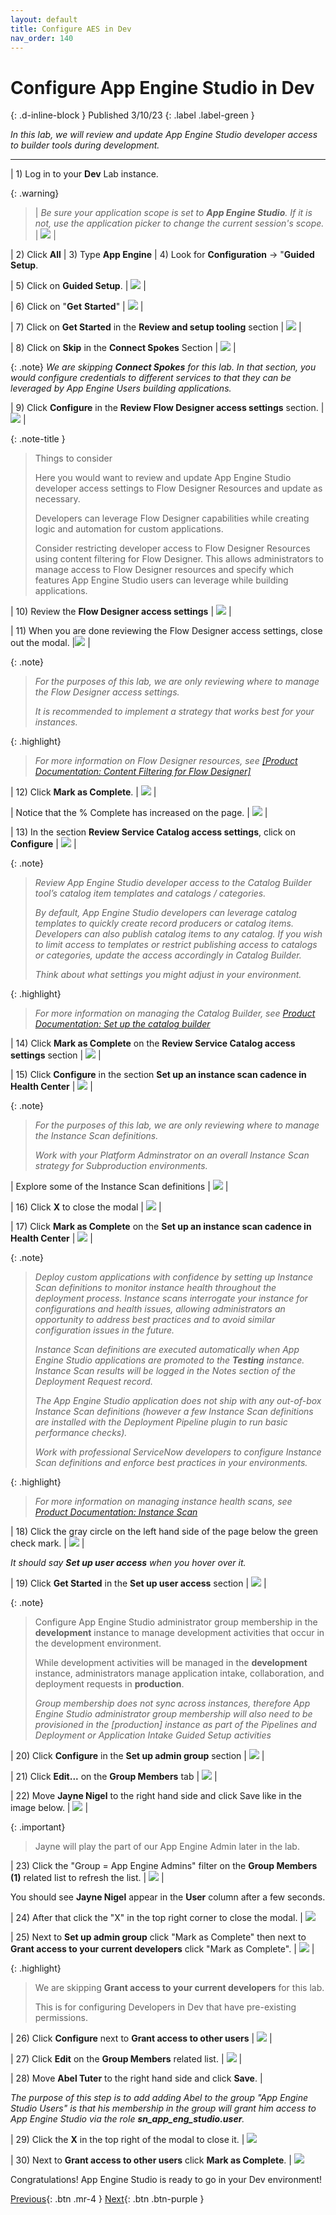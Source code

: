 ```yaml
---
layout: default
title: Configure AES in Dev 
nav_order: 140
---
```


# Configure App Engine Studio in Dev
{: .d-inline-block }
Published 3/10/23
{: .label .label-green }

*In this lab, we will review and update App Engine Studio developer access to builder tools during development.*

---

| 1) Log in to your **Dev** Lab instance. 

{: .warning}
> | *Be sure your application scope is set to **App Engine Studio**. If it is not, use the application picker to change the current session's scope.*  | ![](../assets/images/2023-03-03-16-39-04.png) |


| 2) Click **All** 
| 3) Type **App Engine** 
| 4) Look for **Configuration** -> "**Guided Setup**.  

| 5) Click on **Guided Setup**.  | ![](../assets/images/2023-03-06-16-55-44.png) |

| 6) Click on "**Get** **Started**" | ![](../assets/images/2023-03-06-17-01-22.png) |

| 7) Click on **Get Started** in the **Review and setup tooling** section | ![](../assets/images/2023-03-06-17-00-41.png) |

| 8) Click on **Skip** in the **Connect Spokes** Section | ![](../assets/images/2023-03-06-17-05-43.png) |

{: .note}
*We are skipping **Connect Spokes** for this lab. In that section, you would configure credentials to different services to that they can be leveraged by App Engine Users building applications.*

| 9) Click **Configure** in the **Review Flow Designer access settings** section. | ![](../assets/images/2023-03-06-17-08-18.png) |

{: .note-title }
> Things to consider
>
> Here you would want to review and update App Engine Studio developer access settings to Flow Designer Resources and update as necessary.
> 
> Developers can leverage Flow Designer capabilities while creating logic and automation for custom applications.
> 
> Consider restricting developer access to Flow Designer Resources using content filtering for Flow Designer. This allows administrators to manage access to Flow Designer resources and specify which features App Engine Studio users can leverage while building applications.

| 10) Review the **Flow Designer access settings** | ![](../assets/images/2023-03-06-17-09-26.png) |

| 11) When you are done reviewing the Flow Designer access settings, close out the modal. |![](../assets/images/2023-03-06-17-15-51.png) |

{: .note}
> *For the purposes of this lab, we are only reviewing where to manage the Flow Designer access settings.*
>
> *It is recommended to implement a strategy that works best for your instances.*

{: .highlight}
> *For more information on Flow Designer resources, see*
> *[[Product Documentation: Content Filtering for Flow Designer]](https://docs.servicenow.com/csh?topicname=content-filtering-flow-designer.html)*

| 12) Click **Mark as Complete**. | ![](../assets/images/2023-03-06-17-15-26.png) |

| Notice that the % Complete has increased on the page.  | ![](../assets/images/2023-03-06-17-17-15.png) |

| 13) In the section **Review Service Catalog access settings**, click on **Configure** | ![](../assets/images/2023-03-06-17-18-08.png) |

{: .note}
> *Review App Engine Studio developer access to the Catalog Builder tool’s catalog item templates and catalogs / categories.*
> 
> *By default, App Engine Studio developers can leverage catalog templates to quickly create record producers or catalog items. Developers can also publish catalog items to any catalog. If you wish to limit access to templates or restrict publishing access to catalogs or categories, update the access accordingly in Catalog Builder.*
>
> *Think about what settings you might adjust in your environment.*
>

{: .highlight}
> *For more information on managing the Catalog Builder, see 
> [Product Documentation: Set up the catalog builder](https://docs.servicenow.com/csh?topicname=set-up-cat-builder.html&version=latest)*

| 14) Click **Mark as Complete** on the **Review Service Catalog access settings** section | ![](../assets/images/2023-03-06-17-29-45.png) |

| 15) Click **Configure** in the section **Set up an instance scan cadence in Health Center** | ![](../assets/images/2023-03-06-17-31-15.png) |

{: .note}
> *For the purposes of this lab, we are only reviewing where to manage the Instance Scan definitions.*
>
> *Work with your Platform Adminstrator on an overall Instance Scan strategy for Subproduction environments.*

| Explore some of the Instance Scan definitions | ![](../assets/images/2023-03-09-18-01-24.png) |

| 16) Click **X** to close the modal | ![](../assets/images/2023-03-09-18-01-59.png) |

| 17) Click **Mark as Complete** on the **Set up an instance scan cadence in Health Center** | ![](../assets/images/2023-03-06-17-35-47.png) |

{: .note}
> *Deploy custom applications with confidence by setting up Instance Scan definitions to monitor instance health throughout the deployment process. Instance scans interrogate your instance for configurations and health issues, allowing administrators an opportunity to address best practices and to avoid similar configuration issues in the future.*
> 
> *Instance Scan definitions are executed automatically when App Engine Studio applications are promoted to the **Testing** instance. Instance Scan results will be logged in the Notes section of the Deployment Request record.*
> 
> *The App Engine Studio application does not ship with any out-of-box Instance Scan definitions (however a few Instance Scan definitions are installed with the Deployment Pipeline plugin to run basic performance checks).*
> 
> 
> *Work with professional ServiceNow developers to configure Instance Scan definitions and enforce best practices in your environments.*

{: .highlight}
> *For more information on managing instance health scans, see 
> [Product Documentation: Instance Scan](https://docs.servicenow.com/csh?topicname=hs-landing-page.html)*

| 18) Click the gray circle on the left hand side of the page below the green check mark.  | ![](../assets/images/2023-03-06-17-36-57.png) |

*It should say **Set up user access** when you hover over it.*

| 19) Click **Get Started** in the **Set up user access** section | ![](../assets/images/2023-03-06-17-38-21.png) |

{: .note}
> Configure App Engine Studio administrator group membership in the **development** instance to manage development activities that occur in the development environment.
> 
> While development activities will be managed in the **development** instance, administrators manage application intake, collaboration, and deployment requests in **production**.
> 
> *Group membership does not sync across instances, therefore App Engine Studio administrator group membership will also need to be provisioned in the [production] instance as part of the Pipelines and Deployment or Application Intake Guided Setup activities*

| 20) Click **Configure** in the **Set up admin group** section | ![](../assets/images/2023-03-07-12-13-00.png) |

| 21) Click **Edit...** on the **Group Members** tab | ![](../assets/images/2023-03-07-12-16-02.png) |

| 22) Move **Jayne Nigel** to the right hand side and click Save like in the image below. | ![](../assets/images/2023-03-07_14-07-09.gif) |

{: .important}
> Jayne will play the part of our App Engine Admin later in the lab.

| 23) Click the "Group = App Engine Admins" filter on the **Group Members (1)** related list to refresh the list.  | ![](../assets/images/2023-03-07-14-22-13.png) |

You should see **Jayne Nigel** appear in the **User** column after a few seconds. 

| 24) After that click the "X" in the top right corner to close the modal.  | ![](../assets/images/2023-03-07-14-13-17.png)

| 25) Next to **Set up admin group** click "Mark as Complete" then next to **Grant access to your current developers** click "Mark as Complete". | ![](../assets/images/2023-03-07-14-17-31.png) | 

{: .highlight}
> We are skipping **Grant access to your current developers** for this lab. 
>
> This is for configuring Developers in Dev that have pre-existing permissions. 
>

| 26) Click **Configure** next to **Grant access to other users** | ![](../assets/images/2023-03-07-14-23-55.png) |

| 27) Click **Edit** on the **Group Members** related list. |  ![](../assets/images/2023-03-07-14-25-01.png) |

| 28) Move **Abel Tuter** to the right hand side and click **Save**.  | 

*The purpose of this step is to add adding Abel to the group "App Engine Studio Users" is that his membership in the group will grant him access to App Engine Studio via the role **sn_app_eng_studio.user**.*

<!--
{: .important}
> In the next section, we will learn how to set up an Intake process for users that want to apply to be an **App Engine Studio User**. 
-->

| 29) Click the **X** in the top right of the modal to close it. | ![](../assets/images/2023-03-07-14-28-16.png) 

| 30) Next to **Grant access to other users** click **Mark as Complete**. | ![](../assets/images/2023-03-07-14-46-12.png)

Congratulations!  App Engine Studio is ready to go in your Dev environment! 

[Previous][PREVIOUS]{: .btn .mr-4 }
[Next][NEXT]{: .btn .btn-purple }

[PREVIOUS]: ../130_Install_Requirements
[NEXT]: ../150_Pipeline_and_Deployment